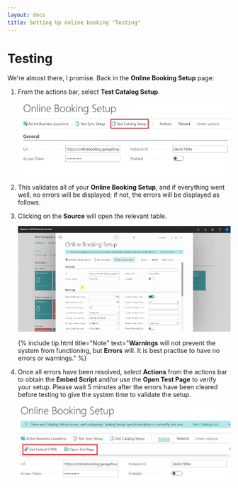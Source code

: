 ```yaml
---
layout: docs
title: Setting Up online booking "Testing"
---
```

# Testing

We're almost there, I promise. Back in the **Online Booking Setup** page:
1. From the actions bar, select **Test Catalog Setup**. 

    ![](media/garagehive-onlinebooking-testing1.png)

2. This validates all of your **Online Booking Setup**, and if everything went well, no errors will be displayed; if not, the errors will be displayed as follows.
3. Clicking on the **Source** will open the relevant table.

    ![](media/garagehive-onlinebooking-testing2.gif)

    {% include tip.html title="Note" text="**Warnings** will not prevent the system from functioning, but **Errors** will. It is best practise to have no errors or warnings." %}

4. Once all errors have been resolved, select **Actions** from the actions bar to obtain the **Embed Script** and/or use the **Open Test Page** to verify your setup. Please wait 5 minutes after the errors have been cleared before testing to give the system time to validate the setup. 

    ![](media/garagehive-onlinebooking-testing3.png)

